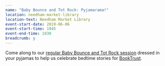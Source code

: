 ```yaml
---
name: "Baby Bounce and Tot Rock: Pyjamarama!"
location: needham-market-library
location-text: Needham Market Library
event-start-date: 2019-06-06
event-start-time: 1945
event-end-time: 1030
breadcrumb: y
---
```


Come along to our [regular Baby Bounce and Tot Rock session](/parents-carers-and-children/bookstart-storytime-resources/) dressed in your pyjamas to help us celebrate bedtime stories for [BookTrust](https://www.booktrust.org.uk/what-we-do/programmes-and-campaigns/pyjamarama/).
